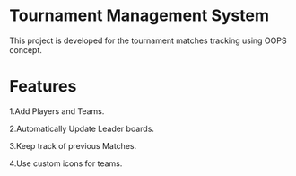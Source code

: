 # Tournament Management System

This project is developed for the tournament matches tracking using OOPS concept.

# Features
1.Add Players and Teams.

2.Automatically Update Leader boards.

3.Keep track of previous Matches.

4.Use custom icons for teams.


